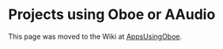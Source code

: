 # Projects using Oboe or AAudio

This page was moved to the Wiki at [AppsUsingOboe](https://github.com/google/oboe/wiki/AppsUsingOboe).
